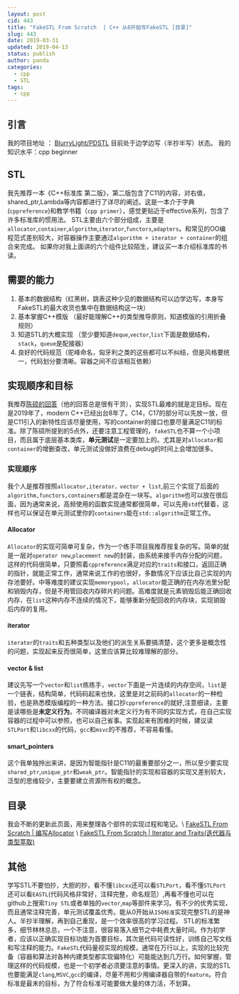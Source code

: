 ```yaml
---
layout: post
cid: 443
title: "FakeSTL From Scratch  | C++ 从0开始写FakeSTL [目录]"
slug: 443
date: 2019-03-31
updated: 2019-04-13
status: publish
author: panda
categories:
  - cpp
  - STL
tags:
  - cpp
---
```



## 引言
我的项目地址 ： [BlurryLight/PDSTL][1]
目前处于边学边写（半抄半写）状态。
我的知识水平：cpp beginner


<!--more-->


## STL
我先推荐一本《C++标准库 第二版》，第二版包含了C11的内容，对右值，shared_ptr,Lambda等内容都进行了详尽的阐述。这是一本介于字典(`cppreference`)和教学书籍（`cpp primer`），感觉更贴近于effective系列，包含了许多标准库的惯用法。
STL主要由六个部分组成，主要是`allocator`,`container`,`algorithm`,`iterator`,`functors`,`adapters`。和常见的OO编程范式差别较大，对容器操作主要通过`algorithm + iterator + container`的组合来完成。
如果你对我上面讲的六个组件比较陌生，建议买一本介绍标准库的书读。

## 需要的能力
1. 基本的数据结构（红黑树，跳表这种少见的数据结构可以边学边写，本身写FakeSTL的最大收货也集中在数据结构这一块）
2. 基本掌握C++模版 （最好能理解C++的类型推导原则，知道模版的引用折叠规则）
3. 知道STL的大概实现 （至少要知道`deque`,`vector`,`list`下面是数据结构，`stack`，`queue`是配接器）
4. 良好的代码规范（驼峰命名，匈牙利之类的这些都可以不纠结，但是风格要统一，代码划分要清晰。容器之间不应该相互依赖）

## 实现顺序和目标
我推荐[陈硕的回答][2]（他的回答总是很有干货），实现STL最难的就是定目标。现在是2019年了，modern C++已经出台8年了。C14，C17的部分可以先放一放，但是C11引入的新特性应该尽量使用，写的container的接口也要尽量满足C11的标准。除了陈硕所提到的5点外，还要注意工程管理的，`fakeSTL`也不算一个小项目，而且属于底层基本类库，**单元测试**是一定要加上的。尤其是对`allocator`和`container`的增删查改，单元测试没做好浪费在debug的时间上会增加很多。

### 实现顺序
我个人是推荐按照`allocator,iterator，vector + list`,前三个实现了后面的`algorithm,functors,containers`都是混杂在一块写。`algorithm`也可以放在很后面，因为通常来说，高频使用的函数实现通常都很简单，可以先用`std`代替着，这样也可以保证在单元测试里你的`containers`能在`std::algorithm`正常工作。

#### Allocator
`Allocator`的实现可简单可复杂，作为一个练手项目我推荐按复杂的写。简单的就是一层对`operator new`,`placement new`的封装，由系统来接手内存分配的问题，这样的代码很简单，只要照着`cppreference`满足对应的`traits`和接口，返回正确的指针，就能正常工作，通常来说工作的也很好，多数情况下应该比自己实现的内存池要好。中等难度的建议实现`memorypool`，`allocator`能正确的在内存池里分配和销毁内存，但是不用管回收内存碎片的问题。高难度就是元素销毁后能正确回收内存，在`list`这种内存不连续的情况下，能够重新分配回收的内存块，实现销毁后内存的复用。

####  iterator
`iterator`的`traits`和五种类型以及他们的派生关系要搞清楚，这个更多是概念性的问题，实现起来反而很简单，这里应该算比较难理解的部分。

#### vector & list
建议先写一个`vector`和`list`练练手，`vector`下面是一片连续的内存空间，`list`是一个链表，结构简单，代码码起来也快，这里是对之前码的`allocator`的一种检验，也是熟悉模版编程的一种方法。接口抄`cppreference`的就好,注意细读，主要是读哪些是**未定义行为**。不同编译器对未定义行为有不同的实现方式，在自己实现容器的过程中可以参照，也可以自己省事。实现起来有困难的时候，建议读`STLPort`和`libcxx`的代码，`gcc`和`msvc`的不推荐，不容易看懂。

#### smart_pointers
这个我单独拎出来讲，是因为智能指针是C11的最重要部分之一，所以至少要实现`shared_ptr`,`unique_ptr`和`weak_ptr`。智能指针的实现和容器的实现又差别较大，泛型的思维较少，主要要建立资源所有权的概念。

## 目录
我会不断的更新此页面，用来整理各个部件的实现过程和笔记。\\
[FakeSTL From Scratch | 编写Allocator][3] \\
[FakeSTL From Scratch | Iterator and Traits(迭代器与类型萃取)][4]

## 其他
学写STL不要怕抄，大胆的抄，看不懂`libcxx`还可以看`STLPort`，看不懂`STLPort`还可以看`EASTL`(代码风格非常好，注释完整，命名规范）,再看不懂也可以在github上搜索`Tiny STL`或者单独的`vector`,`map`等部件来学习。有不少的优秀实现，而且通常注释完善，单元测试覆盖优秀。能从0开始从`ISO标准`实现完整STL的是神人。半抄半理解，再到自己重现，是一个效率很高的学习过程。
STL的标准繁多，细节林林总总，一个不注意，很容易落入细节之中耗费大量时间。作为初学者，应该以正确实现目标功能为首要目标，其次是代码可读性好，训练自己写文档和写注释的能力。`FakeSTL`代码量视实现的规模，通常在万行以上，实现的比较完备（容器和算法对各种内建类型都实现偏特化）可能能达到几万行。如何掌握，管理这样的代码规模，也是一个初学者必须要注意的事情。更深入的讲，实现的STL也要能满足`clang`,`MSVC`,`gcc`的编译，尽量不用和少用编译器自带的`feature`。符合标准是最末的目标，为了符合标准可能要做大量的体力活，不划算。


  [1]: https://github.com/BlurryLight/PDSTL
  [2]: https://www.zhihu.com/question/53085291/answer/133458242
  [3]: https://www.blurredcode.com/2019/04/450/
  [4]: https://www.blurredcode.com/2019/04/452-1/